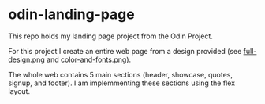 # odin-landing-page

This repo holds my landing page project from the Odin Project. 

For this project I create an entire web page from a design provided (see [full-design.png](full-design.png) and [color-and-fonts.png](color-and-fonts.png)). 

The whole web contains 5 main sections (header, showcase, quotes, signup, and footer). I am implemmenting these sections using the flex layout. 